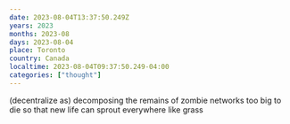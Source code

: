 ```yaml
---
date: 2023-08-04T13:37:50.249Z
years: 2023
months: 2023-08
days: 2023-08-04
place: Toronto
country: Canada
localtime: 2023-08-04T09:37:50.249-04:00
categories: ["thought"]
---
```

(decentralize as) decomposing the remains of zombie networks too big to die so that new life can sprout everywhere like grass
